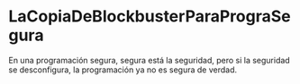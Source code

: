 # LaCopiaDeBlockbusterParaPrograSegura
En una programación segura, segura está la seguridad, pero si la seguridad se desconfigura, la programación ya no es segura de verdad.
